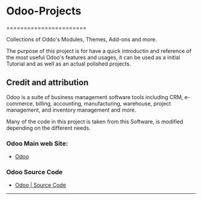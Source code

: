 # Odoo-Projects

=======================


Collections of Oddo's Modules, Themes, Add-ons and more. 

The purpose of this project is for have a quick introductin and reference of the most useful Odoo's features and usages, it can be used
as a initial Tutorial and as well as an actual polished projects.


Credit and attribution
----------------------

Odoo is a suite of business management software tools including CRM, e-commerce, billing, accounting, manufacturing, warehouse, project management, and inventory management and more.

Many of the code in this project is taken from this Software, is modified depending on the different needs.

### Odoo Main web Site:

- [Odoo](https://www.odoo.com)


### Odoo Source Code

- [Odoo | Source Code](https://github.com/odoo/odoo)



-----------------------------------------------------------------------------------------------------